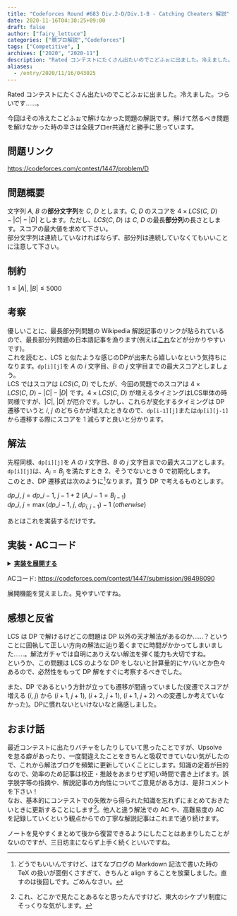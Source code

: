 ```yaml
---
title: "Codeforces Round #683 Div.2-D/Div.1-B - Catching Cheaters 解説"
date: 2020-11-16T04:30:25+09:00
draft: false
author: ["fairy_lettuce"]
categories: ["競プロ解説","Codeforces"]
tags: ["Competitive", ]
archives: ["2020", "2020-11"]
description: "Rated コンテストにたくさん出たいのでこどふぉに出ました。冷えました。つらいです……。 今回はその冷えたこどふぉで解けなかった問題の解説です。解けて然るべき問題を解けなかった時の辛さは全競プロer共通だと勝手に思っています。 問題リンク https://codeforces.…"
aliases:
  - /entry/2020/11/16/043025
---
```


Rated コンテストにたくさん出たいのでこどふぉに出ました。冷えました。つらいです……。  

今回はその冷えたこどふぉで解けなかった問題の解説です。解けて然るべき問題を解けなかった時の辛さは全競プロer共通だと勝手に思っています。

## 問題リンク
https://codeforces.com/contest/1447/problem/D

## 問題概要
文字列 $A,\ B$ の<b>部分文字列</b>を $C,\ D$ とします。$C,\ D$ のスコアを $4\times LCS(C,\ D)-|C|-|D|$ とします。ただし、$LCS(C,\ D)$ は $C,\ D$ の最長<b>部分列</b>の長さとします。スコアの最大値を求めて下さい。  
部分文字列は連続していなければならず、部分列は連続していなくてもいいことに注意して下さい。

## 制約
$1\le |A|,\ |B|\le 5000$

<!--more-->

## 考察
優しいことに、最長部分列問題の Wikipedia 解説記事のリンクが貼られているので、最長部分列問題の日本語記事を漁ります(例えば[これ](https://qiita.com/_rdtr/items/c49aa20f8d48fbea8bd2)などが分かりやすいです)。  
これを読むと、LCS と似たような感じのDPが出来たら嬉しいなという気持ちになります。`dp[i][j]`を $A$ の $i$ 文字目、$B$ の $j$ 文字目までの最大スコアとしましょう。  
LCS ではスコアは $LCS(C,\ D)$ でしたが、今回の問題でのスコアは $4\times LCS(C,\ D)-|C|-|D|$ です。$4\times LCS(C,\ D)$ が増えるタイミングはLCS単体の時同様ですが、$|C|,\ |D|$ が厄介です。しかし、これらが変化するタイミングは DP 遷移でいうと $i,\ j$ のどちらかが増えたときなので、`dp[i-1][j]`または`dp[i][j-1]`から遷移する際にスコアを $1$ 減らすと良いと分かります。

## 解法
先程同様、`dp[i][j]`を $A$ の $i$ 文字目、$B$ の $j$ 文字目までの最大スコアとします。`dp[i][j]`は、$A_i=B_j$ を満たすとき $2$、そうでないとき $0$ で初期化します。  
このとき、DP 遷移式は次のように[^1]なります。貰う DP で考えるものとします。

$dp\_{i,\ j}=dp\_{i-1,\ j-1}+2\ (A\_{i-1}=B_{j-1})$  
$dp\_{i,\ j}=\max(dp\_{i-1,\ j},\ dp_{i,\ j-1})-1\ (otherwise)$  

あとはこれを実装するだけです。

## 実装・ACコード
<details><summary><u><b>実装を展開する</b></u></summary>

```cs
public static void Solve(Scanner cin)
{
	var (n, m) = cin.ReadValue<int, int>();
	var a = cin.ReadString();
	var b = cin.ReadString();
	var dp = new long[n][];
	for (int i = 0; i < n; i++)
	{
		dp[i] = new long[m];
		for (int j = 0; j < m; j++)
		{
			if (a[i] == b[j])
			{
				dp[i][j] = 2;
			}
		}
	}
	for (int i = 0; i < n; i++)
	{
		for (int j = 0; j < m; j++)
		{
			var plus = 0;
			if (a[i] == b[j])
			{
				if (0 <= i - 1 && 0 <= j - 1)
				{
					dp[i][j] = Math.Max(dp[i][j], dp[i - 1][j - 1] + 2);
				}
			}
			if (0 <= i - 1)
			{
				dp[i][j] = Math.Max(dp[i][j], dp[i - 1][j] - 1);
			}
			if (0 <= j - 1)
			{
				dp[i][j] = Math.Max(dp[i][j], dp[i][j - 1] - 1);
			}
		}
	}
	long ans = 0;
	for (int i = 0; i < n; i++)
	{
		for (int j = 0; j < m; j++)
		{
			if (ans < dp[i][j]) ans = dp[i][j];
		}
	}
	Console.WriteLine(ans);
}
```

</details>

ACコード: https://codeforces.com/contest/1447/submission/98498090  

展開機能を覚えました。見やすいですね。

## 感想と反省
LCS は DP で解けるけどこの問題は DP 以外の天才解法があるのか……？ということに固執して正しい方向の解法に辿り着くまでに時間がかかってしまいました……。解法ガチャでは自明にありえない解法を弾く能力も大切ですね。  
というか、この問題は LCS のような DP をしないと計算量的にヤバいとか色々あるので、必然性をもって DP 解をすぐに考察するべきでした。  

また、DP であるという方針が立っても遷移が間違っていました(変遷でスコアが増える $(i,\ j)$ から $(i+1,\ j+1),\ (i+2,\ j+1),\ (i+1,\ j+2)$ への変遷しか考えていなかった)。DPに慣れないといけないなと痛感しました。

## おまけ話
最近コンテストに出たりバチャをしたりしていて思ったことですが、Upsolve を怠る癖があったり、一度間違えたことをきちんと吸収できていない気がしたので、これから解法ブログを頻繁に更新していくことにします。知識の定着が目的なので、効率のため記事は校正・推敲をあまりせず短い時間で書き上げます。誤字脱字等の指摘や、解説記事の方向性についてご意見がある方は、是非コメントを下さい！  
なお、基本的にコンテストでの失敗から得られた知識を忘れずにまとめておきたいときに更新することにします[^2]。他人と違う解法での AC や、高難易度の AC を記録していくという観点からでの丁寧な解説記事はこれまで通り続けます。  

ノートを見やすくまとめて後から復習できるようにしたことはあまりしたことがないのですが、三日坊主にならず上手く続くといいですね。

[^1]: どうでもいいんですけど、はてなブログの Markdown 記法で書いた時の TeX の扱いが面倒くさすぎて、きちんと align することを放棄しました。直すのは後回しです。ごめんなさい。
[^2]: これ、どこかで見たことあるなと思ったんですけど、東大のシケプリ制度にそっくりな気がします。